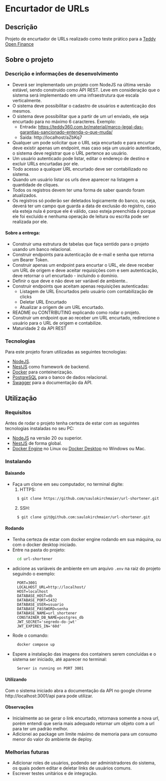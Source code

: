 
# Encurtador de URLs

## Descrição

Projeto de encurtador de URLs realizado como teste prático para a [Teddy Open Finance](https://teddydigital.io)

## Sobre o projeto

### Descrição e informações de desenvolvimento

- Deverá ser implementado um projeto com NodeJS na última versão estável, sendo construído como API REST. Leve em consideração que o sistema será implementado em uma infraestrutura que escala verticalmente.
- O sistema deve possibilitar o cadastro de usuários e autenticação dos mesmos.
- O sistema deve possibilitar que a partir de um url enviado, ele seja encurtado para no máximo 6 caracteres. Exemplo:
  * Entrada: https://teddy360.com.br/material/marco-legal-das-garantias-sancionado-entenda-o-que-muda/
  * Saída: http://localhost/aZbKq7
- Qualquer um pode solicitar que o URL seja encurtado e para encurtar deve existir apenas um endpoint, mas caso seja um usuário autenticado, o sistema deve registrar que o URL pertence ao usuário. 
- Um usuário autenticado pode listar, editar o endereço de destino e excluir URLs encurtadas por ele.
- Todo acesso a qualquer URL encurtado deve ser contabilizado no sistema.
- Quando um usuário listar os urls deve aparecer na listagem a quantidade de cliques.
- Todos os registros devem ter uma forma de saber quando foram atualizados.
- Os registros só poderão ser deletados logicamente do banco, ou seja, deverá ter um campo que guarda a data de exclusão do registro, caso ela esteja nula é porque ele é válido, caso esteja preenchida é porque ele foi excluído e nenhuma operação de leitura ou escrita pode ser realizada por ele.

#### Sobre a entrega:

- Construir uma estrutura de tabelas que faça sentido para o projeto usando um banco relacional.
- Construir endpoints para autenticação de e-mail e senha que retorna um Bearer Token.
- Construir apenas um endpoint para encurtar o URL, ele deve receber um URL de origem e deve aceitar requisições com e sem autenticação, deve retornar o url encurtado - incluindo o domínio.
- Definir o que deve e não deve ser variável de ambiente..
- Construir endpoints que aceitam apenas requisições autenticadas:
  * Listagem de URL Encurtados pelo usuário com contabilização de clicks
  * Deletar URL Encurtado
  * Atualizar a origem de um URL encurtado.
- README ou CONTRIBUTING explicando como rodar o projeto.
- Construir um endpoint que ao receber um URL encurtado, redirecione o usuário para o URL de origem e contabilize.
- Maturidade 2 da API REST


### Tecnologias

Para este projeto foram utilizadas as seguintes tecnologias:

- [NodeJS](https://nodejs.org/pt).
- [NestJS](https://github.com/nestjs/nest) como framework de backend.
- [Docker](https://www.docker.com) para conteinerização.
- [PostgreSQL](https://www.postgresql.org) para o banco de dados relacional.
- [Swagger](https://swagger.io) para a documentação da API.

## Utilização

### Requisitos

Antes de rodar o projeto tenha certeza de estar com as seguintes tecnologias instaladas no seu PC:

- [NodeJS](https://nodejs.org/pt) na versão 20 ou superior.
- [NestJS](https://docs.nestjs.com/first-steps) de forma global.
- [Docker Engine](https://docs.docker.com/engine/install/) no Linux ou [Docker Desktop](https://www.docker.com/products/docker-desktop/) no Windows ou Mac.

### Instalando

#### Baixando

- Faça um clone em seu computador, no terminal digite:
  1. HTTPS:
    ```bash 
      $ git clone https://github.com/saulokirchmaier/url-shortener.git
    ```
  2. SSH: 
    ```bash
      $ git clone git@github.com:saulokirchmaier/url-shortener.git
    ```

#### Rodando

- Tenha certeza de estar com docker engine rodando em sua máquina, ou com o docker desktop iniciado.
- Entre na pasta do projeto:
  ```bash 
    cd url-shortener
  ```
- adicione as variáveis de ambiente em um arquivo `.env` na raiz do projeto seguindo o exemplo:
  ```
    PORT=3001
    LOCALHOST_URL=http://localhost/
    HOST=localhost
    DATABASE_HOST=db
    DATABASE_PORT=5432
    DATABASE_USER=usuario
    DATABASE_PASSWORD=senha
    DATABASE_NAME=url_shortener
    CONSTAINER_DB_NAME=postgres_db
    JWT_SECRET='segredo-do-jwt'
    JWT_EXPIRES_IN='60d'
  ```
- Rode o comando: 
  ```bash
    docker compose up
  ```
- Espere a instalação das imagens dos containers serem concluídas e o sistema ser iniciado, até aparecer no terminal:
  ```bash
    Server is running on PORT 3001
  ```

#### Utilizando

Com o sistema iniciado abra a documentação da API no google chrome http://localhost:3001/api para pode utilizar.

#### Observações

- Inicialmente ao se gerar o link encurtado, retornava somente a nova url, porém entendi que seria mais adequado retornar um objeto com a url para ter um padrão melhor.
- Adicionei ao package um limite máximo de memoria para um consumo menor do valor do ambiente de deploy.

### Melhorias futuras

- Adicionar roles de usuários, podendo ser administradores do sistema, os quais podem editar e deletar links de usuários comuns.
- Escrever testes unitários e de integração.
